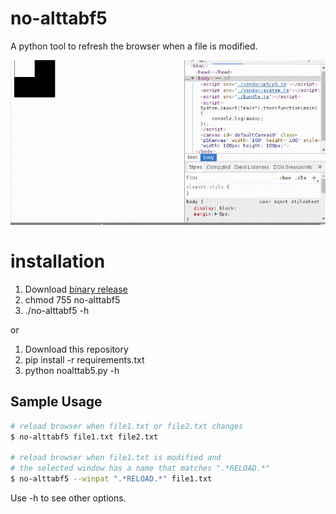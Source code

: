 # no-alttabf5
A python tool to refresh the browser when a file is modified.

![demo](demo.gif)

# installation
1. Download [binary release](https://github.com/nvlled/no-alttabf5/releases/download/v1.0/no-alttabf5)
2. chmod 755 no-alttabf5
3. ./no-alttabf5 -h

or

1. Download this repository
2. pip install -r requirements.txt
3. python noalttab5.py -h


## Sample Usage
```bash
# reload browser when file1.txt or file2.txt changes
$ no-alttabf5 file1.txt file2.txt

# reload browser when file1.txt is modified and
# the selected window has a name that matches ".*RELOAD.*"
$ no-alttabf5 --winpat ".*RELOAD.*" file1.txt

```
Use -h to see other options.
